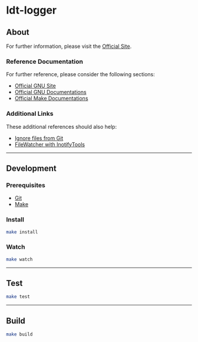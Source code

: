 # ldt-logger

## About

For further information, please visit the [Official Site](https://www.ldworks.hu/projects/ldtools/works/ldtools-logger/about.html).

### Reference Documentation

For further reference, please consider the following sections:

* [Official GNU Site](https://www.gnu.org/gnu/gnu.html)
* [Official GNU Documentations](hthttps://www.gnu.org/doc/doc.html)
* [Official Make Documentations](https://www.gnu.org/software/make/manual/make.html)

### Additional Links

These additional references should also help:

* [Ignore files from Git](http://help.github.com/ignore-files/)
* [FileWatcher with InotifyTools](https://github.com/inotify-tools/inotify-tools)

---

## Development

### Prerequisites

* [Git](https://git-scm.com/download)
* [Make](https://www.gnu.org/software/make/#download)

### Install

```sh
make install
```

### Watch

```sh
make watch
```

---

## Test

```sh
make test
```

---

## Build

```sh
make build
```
